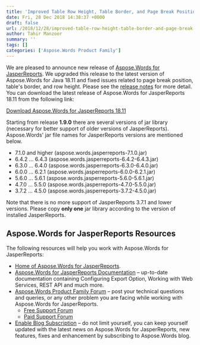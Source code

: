 ```yaml
---
title: 'Improved Table Row Height, Table Border, and Page Break Position'
date: Fri, 28 Dec 2018 14:38:37 +0000
draft: false
url: /2018/12/28/improved-table-row-height-table-border-and-page-break-position/
author: Tahir Manzoor
summary: ''
tags: []
categories: ['Aspose.Words Product Family']
---
```


[](https://products.aspose.com/words/jasperreports)We are pleased to announce new release of [Aspose.Words for JasperReports][1]. We upgraded this release to the latest version of Aspose.Words for Java 18.11 and fixed issues related to page break position, table's border, and row height. Please see the [release notes][2] for more detail. You can download the latest release of Aspose.Words for JasperReports 18.11 from the following link:

[Download Aspose.Words for JasperReports 18.11][3]

Starting from release **1.9.0** there are several versions of jar library (necessary for better support of older versions of JasperReports). Aspose.Words' jar file names for JasperReports versions are mentioned below.

*   7.1.0 and higher (aspose.words.jasperreports-7.1.0.jar)
*   6.4.2 ... 6.4.3 (aspose.words.jasperreports-6.4.2-6.4.3.jar)
*   6.3.0 ... 6.4.0 (aspose.words.jasperreports-6.3.0-6.4.0.jar)
*   6.0.0 ... 6.2.1 (aspose.words.jasperreports-6.0.0-6.2.1.jar)
*   5.6.0 ... 5.6.1 (aspose.words.jasperreports-5.6.0-5.6.1.jar)
*   4.7.0 ... 5.5.0 (aspose.words.jasperreports-4.7.0-5.5.0.jar)
*   3.7.2 ... 4.5.0 (aspose.words.jasperreports-3.7.2-4.5.0.jar)

Note that there is no more support of JasperReports 3.7.1 and lower versions. Please copy **only one** jar library according to the version of installed JasperReports.

## Aspose.Words for JasperReports Resources

The following resources will help you work with Aspose.Words for JasperReports:

*   [Home of Aspose.Words for JasperReports][4].
*   [Aspose.Words for JasperReports Documentation][5] – up-to-date documentation containing Configuring Export Option, Working with Web Services, REST API and much more.
*   [Aspose.Words Product Family Forum][6] – post your technical questions and queries, or any other problem you are facing while working with Aspose.Words for JasperReports.
    *   [Free Support Forum][7]
    *   [Paid Support Forum][8]
*   [Enable Blog Subscription][9] – do not limit yourself, you can keep yourself updated with the latest news on Aspose.Words for JasperReports, new features, fixes and enhancement by subscribing to Aspose.Words blog.



[1]: https://products.aspose.com/words/jasperreports
[2]: https://docs.aspose.com/words/jasperreports/aspose-words-for-jasperreports-18-11-release-notes/
[3]: https://downloads.aspose.com/words/jasperreports/new-releases/aspose.words-for-jasperreports-18.11/
[4]: https://products.aspose.com/words/jasperreports
[5]: https://docs.aspose.com/words/jasperreports
[6]: http://forum.aspose.com
[7]: https://forum.aspose.com/c/words
[8]: https://helpdesk.aspose.com/
[9]: https://blog.aspose.com/category/aspose-products/aspose-words-product-family/




